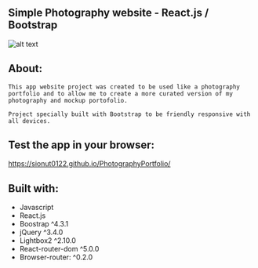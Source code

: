 
## Simple Photography website - React.js / Bootstrap


![alt text](http://ionutdev.com/static/media/photo_port_proj.1df91089.png)



## About: 
	This app website project was created to be used like a photography portfolio and to allow me to create a more curated version of my photography and mockup portofolio.

	Project specially built with Bootstrap to be friendly responsive with all devices.

## Test the app in your browser:
 https://sionut0122.github.io/PhotographyPortfolio/

## Built with:

- Javascript
- React.js
- Boostrap ^4.3.1
- jQuery ^3.4.0
- Lightbox2 ^2.10.0
- React-router-dom ^5.0.0
- Browser-router: ^0.2.0
